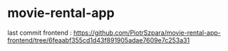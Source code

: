 # movie-rental-app

last commit frontend :
https://github.com/PiotrSzpara/movie-rental-app-frontend/tree/6feaabf355cd1d43f891905adae7609e7c253a31
